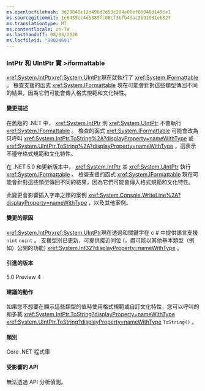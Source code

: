 ```yaml
---
ms.openlocfilehash: 3d29848e12d496d2d53c204e00ef8604831495e1
ms.sourcegitcommit: 1e6439ec4d5889fc08cf3bfb4dac2b91931eb827
ms.translationtype: MT
ms.contentlocale: zh-TW
ms.lasthandoff: 08/08/2020
ms.locfileid: "88024691"
---
```

### <a name="intptr-and-uintptr-implement-iformattable"></a>IntPtr 和 UIntPtr 實 >iformattable

<xref:System.IntPtr><xref:System.UIntPtr>現在就執行了 <xref:System.IFormattable> 。 檢查支援的函式 <xref:System.IFormattable> 現在可能會針對這些類型傳回不同的結果，因為它們可能會傳入格式規範和文化特性。

#### <a name="change-description"></a>變更描述

在舊版的 .NET 中， <xref:System.IntPtr> 則 <xref:System.UIntPtr> 不會執行 <xref:System.IFormattable> 。 檢查的函式 <xref:System.IFormattable> 可能會改為只呼叫 <xref:System.IntPtr.ToString%2A?displayProperty=nameWithType> 或 <xref:System.UIntPtr.ToString%2A?displayProperty=nameWithType> ，這表示不遵守格式規範和文化特性。

在 .NET 5.0 和更新版本中， <xref:System.IntPtr> 並 <xref:System.UIntPtr> 執行 <xref:System.IFormattable> 。 檢查支援的函式 <xref:System.IFormattable> 現在可能會針對這些類型傳回不同的結果，因為它們可能會傳入格式規範和文化特性。

此變更會影響插入字串之類的案例 <xref:System.Console.WriteLine%2A?displayProperty=nameWithType> ，以及其他案例。

#### <a name="reason-for-change"></a>變更的原因

<xref:System.IntPtr><xref:System.UIntPtr>現在透過和關鍵字在 c # 中提供語言支援 `nint` `nuint` 。 支援型別已更新，可提供接近同位 (，盡可能以其他基本類型（例如）公開的功能) <xref:System.Int32?displayProperty=nameWithType> 。

#### <a name="version-introduced"></a>引進的版本

5.0 Preview 4

#### <a name="recommended-action"></a>建議的動作

如果您不想要在顯示這些類型的值時使用格式規範或自訂文化特性，您可以呼叫的和多載 <xref:System.IntPtr.ToString?displayProperty=nameWithType> <xref:System.UIntPtr.ToString?displayProperty=nameWithType> `ToString()` 。

#### <a name="category"></a>類別

Core .NET 程式庫

#### <a name="affected-apis"></a>受影響的 API

無法透過 API 分析偵測。

<!--

#### Affected APIs

Not detectable via API analysis.

-->
